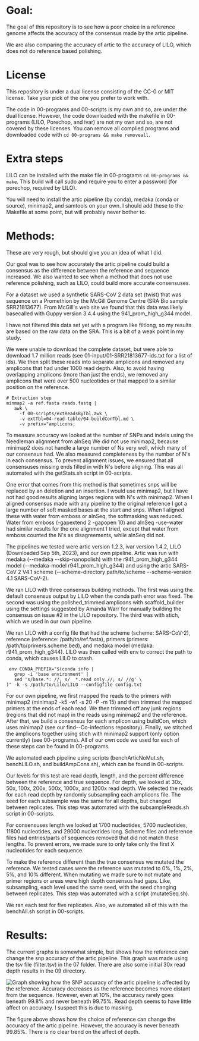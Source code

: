 # Goal:

The goal of this repository is to see how a poor choice in
  a reference genome affects the accuracy of the consensus
  made by the artic pipeline.

We are also comparing the accuracy of artic to the accuracy
  of LILO, which does not do reference based polishing.

# License

This repository is under a dual license consisting of the
  CC-0 or MIT license. Take your pick of the one you prefer
  to work with.

The code in 00-programs and 00-scripts is my own and so,
  are under the dual license.
However, the code downloaded with the makefile in
  00-programs (LILO, Porechop, and ivar) are not my own and
  so, are not covered by these licenses.
You can remove all complied programs and downloaded code
  with `cd 00-programs && make removeall`.

# Extra steps

LILO can be installed with the make file in 00-programs
  `cd 00-programs && make`.
This build will call sudo and require you to enter a
  password (for porechop, required by LILO).

You will need to install the artic pipeline (by conda),
  medaka (conda or source), minimap2, and samtools on your
  own.
I should add these to the Makefile at some point, but will
  probably never bother to.

# Methods:

These are very rough, but should give you an idea of what I
  did.

Our goal was to see how accurately the artic pipeline could
  build a consensus as the difference between the
  reference and sequence increased.
We also wanted to see when a method that does not use
  reference polishing, such as LILO, could build more
  accurate consensuses.

For a dataset we used a synthetic SARS-CoV 2 data set
  (twist) that was sequence on a Promethion by the
  McGill Genome Centre (SRA Bio sample SRR21813677).
From McGill's web site we found that this data was likely
  basecalled with Guppy version 3.4.4 using the
  941_prom_high_g344 model.

I have not filtered this data set yet with a program like
  filtlong, so my results are based on the raw data on the
  SRA. 
This is a bit of a weak point in my study.

We were unable to download the complete dataset, but were
  able to download 1.7 million reads (see
  01-input/01-SRR21813677-ids.txt for a list of ids).
We then split these reads into separate amplicons and
  removed any amplicons that had under 1000 read depth.
Also, to avoid having overlapping amplicons (more than just
  the ends), we removed any amplicons that were over 500
  nucleotides or that mapped to a similar position on the
  reference.

  ```
  # Extraction step
  minmap2 -a ref.fasta reads.fastq | 
     awk \
       -f 00-scripts/extReadsByTbl.awk \
       -v extTbl=04-read-table/04-buildConTbl.md \
       -v prefix="amplicons;
  ```

To measure accuracy we looked at the number of SNPs and
  indels using the Needleman alignment from alnSeq
We did not use minimap2, because  minimap2 does not handle
   a large number of Ns very well, which many of our
  consensus had.
We also measured completeness by the number of N's in each
  consensus.
To prevent alignment issues, we ensured that all
  consensuses missing ends filled in with N's before
  aligning.
This was all automated with the getStats.sh script in
  00-scripts.

One error that comes from this method is that sometimes
  snps will be replaced by an deletion and an insertion.
I would use minimap2, but I have not had good results
  aligning larges regions with N's with minimap2.
When I aligned consensus made with any pipeline to the
  original reference I got a large number of soft masked
  bases at the start and snps.
When I aligned these with water from emboss or alnSeq, the
  softmasking was reduced.
Water from emboss (-gapextend 2 -gapopen 10) and alnSeq
  -use-water had similar results for the one alignment I
  tried, except that water from emboss counted the N's as
  disagreements, while alnSeq did not.

The pipelines we tested were artic version 1.2.3, ivar 
  version 1.4.2, LILO (Downloaded Sep 5th, 2023), and our
  own pipeline.
Artic was run with medaka (--medaka --skip-nanopolish) with
  the r941_prom_high_g344 model
  (--medaka-model r941_prom_high_g344) and using the artic
  SARS-CoV 2 V4.1 scheme (--scheme-directory path/to/scheme
  --scheme-version 4.1 SARS-CoV-2).

We ran LILO with three consensus building methods.
The first was using the default consensus output by LILO
  when the conda path error was fixed.
The second was using the polished_trimmed amplicons with
  scaffold_builder using the settings suggested by
  Amanda Warr for manually building the consensus on issue
  #2 in the LILO repository.
The third was with stich, which we used in our own
  pipeline.

We ran LILO with a config file that had the scheme
  (scheme: SARS-CoV-2), reference
  (reference: /path/to/ref.fasta), primers
  (primers: /path/to/primers.scheme.bed), and medaka model
  (medaka: r941_prom_high_g344).
LILO was then called with env to correct the path to
  conda, which causes LILO to crash.
   ```
    env CONDA_PREFIX="$(conda info |
      grep -i 'base environment' | 
      sed 's/base.*: //; s/  *.read only.//; s/ //g' \
   )" -k -s /path/to/Lilo/LILO --configfile config.txt
   ```

For our own pipeline, we first mapped the reads to the
  primers with minimap2 (minimap2 -k5 -w1 -s 20 -P -m 15)
  and then trimmed the mapped primers at the ends of each
  read.
We then trimmed off any junk regions (regions that did not
  map) in the reads using minimap2 and the reference.
After that, we build a consensus for each amplicon using
  buildCon, which uses minimap2
  (see our find--Co-infections repository).
Finally, we stitched the amplicons together using stich
  with minimap2 support (only option currently)
  (see 00-programs).
All of our own code we used for each of these steps can be
  found in 00-programs.

We automated each pipeline using scripts
  (benchArticNoMut.sh, benchLILO.sh, and buildAmpCons.sh),
  which can be found in 00-scripts.

Our levels for this test are read depth, length, and the
  percent difference between the reference and true
  sequence.
For depth, we looked at 30x, 50x, 100x, 200x, 500x, 1000x,
  and 1200x read depth.
We selected the reads for each read depth by randomly
  subsampling each amplicons file.
The seed for each subsample was the same for all depths,
  but changed between replicates.
This step was automated with the subsampleReads.sh script
  in 00-scripts.

For consensuses length we looked at 1700 nucleotides,
  5700 nucleotides, 11800 nucleotides, and 29000
  nucleotides long. 
Scheme files and reference files had entries/parts of 
  sequences removed that did not match these lengths.
To prevent errors, we made sure to only take only the first
  X nucleotides for each sequence.

To make the reference different than the true consensus we
  mutated the reference.
We tested cases were the reference was mutated to 0%, 1%,
  2%, 5%, and 10% different.
When mutating we made sure to not mutate and primer regions
  or areas were high depth consensus had gaps.
Like, subsampling, each level used the same seed, with the
  seed changing between replicates.
This step was automated with a script (mutateSeq.sh).

We ran each test for five replicates.
Also, we automated all of this with the benchAll.sh script
  in 00-scripts.

# Results:

The current graphs is somewhat simple, but shows how the
  reference can change the snp accuracy of the artic
  pipeline. This graph was made using the tsv file
  (filter.tsv) in the 07 folder. There are also some
  initial 30x read depth results in the 09 directory.

![Graph showing how the SNP accuracy of the artic pipeline
  is affected by the reference. Accuracy decreases as the
  reference becomes more distant from the sequence.
  However, even at 10%, the accuracy rarely goes beneath
  99.8% and never beneath 99.75%. Read depth seems to have
  little affect on accuracy. I suspect this is due to
  masking.
](artic-initial-bench.svg)

The figure above shows how the choice of reference can
  change the accuracy of the artic pipeline. However, the
  accuracy is never beneath 99.85%. There is no clear trend
  on the affect of depth.
